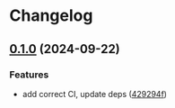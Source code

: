 # Changelog

## [0.1.0](https://github.com/speculare-cloud/speculare-client/compare/v0.0.9...v0.1.0) (2024-09-22)


### Features

* add correct CI, update deps ([429294f](https://github.com/speculare-cloud/speculare-client/commit/429294fecd6d5cde946969ab82898bf281d08e8c))
